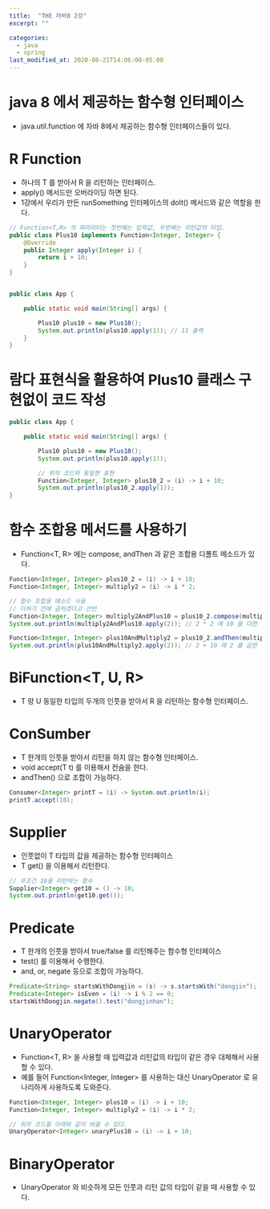 ```yaml
---
title:  "THE 자바8 2강"
excerpt: ""

categories:
  - java
  - spring
last_modified_at: 2020-08-21T14:06:00-05:00
---
```



# java 8 에서 제공하는 함수형 인터페이스
- java.util.function 에 자바 8에서 제공하는 함수형 인터페이스들이 있다. 


# R Function<T>
- 하나의 T 를 받아서 R 을 리턴하는 인터페이스.
- apply() 메서드만 오버라이딩 하면 된다.
- 1강에서 우리가 만든 runSomething 인터페이스의 doIt() 메서드와 같은 역할을 한다.

```java
// Function<T,R> 의 파라미터는 첫번째는 입력값, 두번째는 리턴값의 타입.
public class Plus10 implements Function<Integer, Integer> {
    @Override
    public Integer apply(Integer i) {
        return i + 10;
    }
}


public class App {

    public static void main(String[] args) {

        Plus10 plus10 = new Plus10();
        System.out.println(plus10.apply(1)); // 11 출력
    }
}
```

# 람다 표현식을 활용하여 Plus10 클래스 구현없이 코드 작성

```java
public class App {

    public static void main(String[] args) {

        Plus10 plus10 = new Plus10();
        System.out.println(plus10.apply(1));

        // 위의 코드와 동일한 표현
        Function<Integer, Integer> plus10_2 = (i) -> i + 10;
        System.out.println(plus10_2.apply(1));
}
```

# 함수 조합용 메서드를 사용하기
- Function<T, R> 에는 compose, andThen 과 같은 조합용 디폴트 메소드가 있다.

```java
Function<Integer, Integer> plus10_2 = (i) -> i + 10;
Function<Integer, Integer> multiply2 = (i) -> i * 2;

// 함수 조합용 메소드 사용
// 더하기 전에 곱하겠다고 선언
Function<Integer, Integer> multiply2AndPlus10 = plus10_2.compose(multiply2);
System.out.println(multiply2AndPlus10.apply(2)); // 2 * 2 에 10 을 더한 값인 14 가 출력 됨

Function<Integer, Integer> plus10AndMultiply2 = plus10_2.andThen(multiply2);
System.out.println(plus10AndMultiply2.apply(2)); // 2 + 10 에 2 를 곱한 값인 24 가 출력 됨
```


# BiFunction<T, U, R>
- T 랑 U 동일한 타입의 두개의 인풋을 받아서 R 을 리턴하는 함수형 인터페이스.


# ConSumber<T>
- T 한개의 인풋을 받아서 리턴을 하지 않는 함수형 인터페이스.
- void accept(T t) 를 이용해서 컨슘을 한다.
- andThen() 으로 조합이 가능하다.

```java
Consumer<Integer> printT = (i) -> System.out.println(i);
printT.accept(10);
```


# Supplier<T>
- 인풋없이 T 타입의 값을 제공하는 함수형 인터페이스
- T get() 을 이용해서 리턴한다.

```java
// 무조건 10을 리턴하는 함수
Supplier<Integer> get10 = () -> 10;
System.out.println(get10.get());
```


# Predicate<T>
- T 한개의 인풋을 받아서 true/false 를 리턴해주는 함수형 인터페이스
- test() 를 이용해서 수행한다.
- and, or, negate 등으로 조합이 가능하다.

```java
Predicate<String> startsWithDongjin = (s) -> s.startsWith("dongjin");
Predicate<Integer> isEven = (i) -> i % 2 == 0;
startsWithDongjin.negate().test("dongjinhan");
```


# UnaryOperator<T>
- Function<T, R> 을 사용할 때 입력값과 리턴값의 타입이 같은 경우 대체해서 사용 할 수 있다.
- 예를 들어 Function<Integer, Integer> 를 사용하는 대신 UnaryOperator<Integer> 로 유나리하게 사용하도록 도와준다.

```java
Function<Integer, Integer> plus10 = (i) -> i + 10;
Function<Integer, Integer> multiply2 = (i) -> i * 2;

// 위의 코드를 아래와 같이 바꿀 수 있다.
UnaryOperator<Integer> unaryPlus10 = (i) -> i + 10;
```


# BinaryOperator<T>
- UnaryOperator 와 비슷하게 모든 인풋과 리턴 값의 타입이 같을 때 사용할 수 있다.